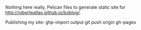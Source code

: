 Nothing here really, Pelican files to generate static site for http://robertpallas.github.io/boblog/.

Publishing my site:
ghp-import output
git push origin gh-pages